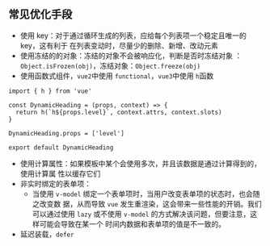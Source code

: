 ## 常见优化手段

- 使用 key：对于通过循环生成的列表，应给每个列表项一个稳定且唯一的 key，这有利于
  在列表变动时，尽量少的删除、新增、改动元素
- 使用冻结的的对象：冻结的对象不会被响应化，判断是否时冻结对象
  ：`Object.isFrozen(obj)`，冻结对象：`Object.freeze(obj)`
- 使用函数式组件，`vue2`中使用 `functional`，`vue3`中使用 `h`函数

```
import { h } from 'vue'

const DynamicHeading = (props, context) => {
  return h(`h${props.level}`, context.attrs, context.slots)
}

DynamicHeading.props = ['level']

export default DynamicHeading
```

- 使用计算属性：如果模板中某个会使用多次，并且该数据是通过计算得到的，使用计算属
  性以缓存它们
- 非实时绑定的表单项：
  - 当使用 `v-model` 绑定一个表单项时，当用户改变表单项的状态时，也会随之改变数
    据，从而导致 `vue` 发生重渲染，这会带来一些性能的开销。我们可以通过使用
    `lazy` 或不使用 `v-model` 的方式解决该问题，但要注意，这样可能会导致在某一个
    时间内数据和表单项的值是不一致的。
- 延迟装载，`defer`
